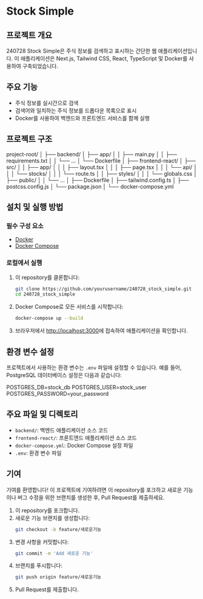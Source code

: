 # Stock Simple

## 프로젝트 개요
240728 Stock Simple은 주식 정보를 검색하고 표시하는 간단한 웹 애플리케이션입니다. 이 애플리케이션은 Next.js, Tailwind CSS, React, TypeScript 및 Docker를 사용하여 구축되었습니다.

## 주요 기능
- 주식 정보를 실시간으로 검색
- 검색어와 일치하는 주식 정보를 드롭다운 목록으로 표시
- Docker를 사용하여 백엔드와 프론트엔드 서비스를 함께 실행

## 프로젝트 구조
project-root/
│
├── backend/
│ ├── app/
│ │ ├── main.py
│ │ ├── requirements.txt
│ │ └── ...
│ └── Dockerfile
│
├── frontend-react/
│ ├── src/
│ │ ├── app/
│ │ │ ├── layout.tsx
│ │ │ ├── page.tsx
│ │ │ └── api/
│ │ │ └── stocks/
│ │ │ └── route.ts
│ │ ├── styles/
│ │ │ └── globals.css
│ ├── public/
│ │ └── ...
│ ├── Dockerfile
│ ├── tailwind.config.ts
│ ├── postcss.config.js
│ └── package.json
│
└── docker-compose.yml


## 설치 및 실행 방법

### 필수 구성 요소
- [Docker](https://www.docker.com/)
- [Docker Compose](https://docs.docker.com/compose/)

### 로컬에서 실행
1. 이 repository를 클론합니다:
    ```bash
    git clone https://github.com/yourusername/240728_stock_simple.git
    cd 240728_stock_simple
    ```

2. Docker Compose로 모든 서비스를 시작합니다:
    ```bash
    docker-compose up --build
    ```

3. 브라우저에서 [http://localhost:3000](http://localhost:3000)에 접속하여 애플리케이션을 확인합니다.

## 환경 변수 설정
프로젝트에서 사용하는 환경 변수는 `.env` 파일에 설정할 수 있습니다. 예를 들어, PostgreSQL 데이터베이스 설정은 다음과 같습니다:

POSTGRES_DB=stock_db
POSTGRES_USER=stock_user
POSTGRES_PASSWORD=your_password


## 주요 파일 및 디렉토리
- `backend/`: 백엔드 애플리케이션 소스 코드
- `frontend-react/`: 프론트엔드 애플리케이션 소스 코드
- `docker-compose.yml`: Docker Compose 설정 파일
- `.env`: 환경 변수 파일

## 기여
기여를 환영합니다! 이 프로젝트에 기여하려면 이 repository를 포크하고 새로운 기능이나 버그 수정을 위한 브랜치를 생성한 후, Pull Request를 제출하세요.

1. 이 repository를 포크합니다.
2. 새로운 기능 브랜치를 생성합니다:
    ```bash
    git checkout -b feature/새로운기능
    ```
3. 변경 사항을 커밋합니다:
    ```bash
    git commit -m 'Add 새로운 기능'
    ```
4. 브랜치를 푸시합니다:
    ```bash
    git push origin feature/새로운기능
    ```
5. Pull Request를 제출합니다.
